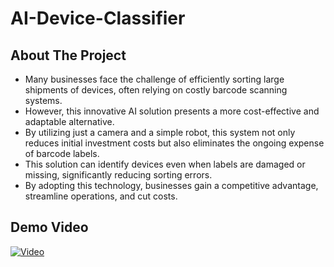 # AI-Device-Classifier

## About The Project

* Many businesses face the challenge of efficiently sorting large shipments of devices, often relying on costly barcode scanning systems.
* However, this innovative AI solution presents a more cost-effective and adaptable alternative.
* By utilizing just a camera and a simple robot, this system not only reduces initial investment costs but also eliminates the ongoing expense of barcode labels.
* This solution can identify devices even when labels are damaged or missing, significantly reducing sorting errors.
* By adopting this technology, businesses gain a competitive advantage, streamline operations, and cut costs.

## Demo Video
[![Video](https://img.youtube.com/vi/TzhEKlNeC74/maxresdefault.jpg)](https://www.youtube.com/watch?v=TzhEKlNeC74)
